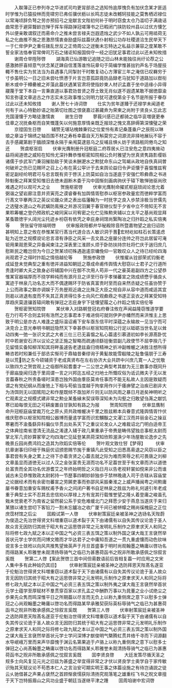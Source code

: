 <!-- { "loadSidebar": true } -->
　　入聫簿正已参列寺之华进贰司均更冐部丞之选知怜逾厚愧负有加伏念某才匪适时学惟为已猿投林而竞啸穷已弗任骥伏枥以长鸣志徒未改轗轲技能之莫售栖迟禄位以常淹顷辞负弩之劳亦预招弓之宠献言文陛初何补于明时窃食太仓乃滥叨子满歳诘曲常思于避穽聱龄岂惮于挥车得路弹冠嗟簿书之已暇闭门挟防较州县以过优方懐乞外以便亲敢谓叙迁而昜命介之推未尝言禄夫岂遐遗烛之武少不如人孰云可用祗荷无私之化曲推不施之恩激昂懦衷奋励盛际兹葢伏遇仆射相公功存社稷道洽生民举天下一于仁侔伊尹之重任拨乱世反之正倚周公之迓衡未忘特达之私益示兼容之度某敢不誓全家法恪奉官常俾司万石之储讵知报国倘守一经之旧犹足事君过此以还未知攸措
　　谢周仓举陞陟啓
　　湖海真已仙游敢记追随之旧山林未能独往尚纡论荐之公感激肺肝喜倾意气伏念某迂踈自信濩落谁怜玩章句于简编学惟甚拙钓声名于场屋技輙不售仕实为贫法当为县遇事几同掣肘干时敢复动心方薄宦三年之淹信已叹羇穷于寸歩虽明公一日之旧未尝吐愤懑于片言岂意孤踪竟防品録老马犹知于道路加以辔衔断木或中于樽罍被之斧藻此葢伏遇某官肃将使指妙柬人材识孟嘉于坐中适缘小异得鬷蔑于堂下本自一言秉直道以事君効昔贤之荐士致无肖似遂不遐遗某敢不据徳靡渝知言弥谨文章追古之作志实未忘政事惟公则明力犹可逮傥第全于名节是所报于眷存过此以还未知攸措
　　谢人贺七十诗词啓
　　仕实为贫年遂臻于还禄学未闻道老何有于从心特勤妙语之贻第切壮图之恨襃嘉过甚藏弆为荣柬之尚附于贤良乆忘此志充国漫懐于方略徒激懦衷
　　谢生日啓
　　蓼莪兴感已迂都骑之临华衮増襃更奉佳章之况抚桑枢而自笑慨蓬矢以何施意厚情亲既乏报琼之愧文髙辞缛第深懐璧之荣
　　京镗囬生日啓
　　辅赞无堪玷槐棘秉钧之位爱怜有素记桑蓬垂户之辰贶以琳琅之章溢于锦绣之轴百围不材之寿栎幸葢自天万斛莫穷之词源流非择地展玩不容于去手感藏第剧于腼顔深惟永隔于亲闱莫逮慈乌之反哺且惧乆妨于贤路秖同倦鸟之知还
　　贺虞枢宻启
　　伏审光膺制册升冠枢庭二府荐居乆已注安危之意四夷耸动益将闻道徳之威矧在知怜尤深抃舞恭惟枢密知院相公负时雅望为世真贤隽路彯缨轹诸儒于歩武军门秉羽摧勍敌于笑谈未酬淝水之勲犹命东山之驾朅从政地自佚真祠曽何破斧之伤已见赐环之召上心有在英公寜计于去来舆论益归令尹讵懐于喜愠惟兹宥密足副经纶明君可与忠言既有资于啓沃上防莫如自治当遂底于安强伫聆彜鼎之书进陟魁衡之拜某受知惟旧去徳未遐断木委于沟中固惭刻画病驹伏于辕下敢惮驰驱尚欣难遇之时以观可大之业
　　贺施枢密啓
　　伏审光膺制命擢贰枢庭琐闼论思允着弼谐之望岩廊注意并资寅亮之谟睿眷有加舆情胥慰恭以枢宻参政量宏而徳粹学富而行髙文华搴两汉之英议论躐众贤之表出临藩翰为一时抚字之良入歩禁涂极当世儒先之选璧水道山之布武螭防鳯掖之并游况羽翼于春官继仪型于夕省中立不倚知无不言果聆筹幄之登仍预政机之峻同寅以司宥密之化伫见殊勲夹辅以立太平之基尚观显拜某蚤聸徳宇乆阔光尘托迹乡枌窃有依凭之幸庇身祠馆尚繄陶冶之归抃蹈之私实倍夷等
　　贺张留守除端明啓
　　伏审报政陪都弁华秘殿除音所暨嘉物望之逾归诏防甚明知上意之攸在恭惟某官行髙当代道合古人敏识洞于蓍宏材屹如柱石长策逺虑耻为近世之规模谠论忠言凛有诤臣之风采一去文昌之座屡分连帅之符岂此居留可淹钜用果觌恩荣之异备闻柬注之深表里江淮顾乆烦于卧防扶持宗社将伫庆于遄归庶几慰斯民之瞻岂但为今日之贺某顷叨殊遇逖逺崇墉俛仰一官敢叹众人之待已经纶四海尚观君子之得时抃蹈之情倍越伦等
　　贺施参政啓
　　伏惟擢从铨部荣贰钧衡老成延登未觉典型之重有徳并进益知朝廷之尊成命甫传舆情大慰窃以士君子之行道所贵逢时卿大夫之致身必将辅国中兴在御不次用人苟非一代之豪英曷副四方之公望恭惟某官器端厚而不挠学粹纯而有源月旦之评至行存乎孝悌蕃宣之效成绩懋乎循良乆寓迹于林泉几功名志大而不偶逮赐环于防省真富贵时至而自来然丞疑之任虽协赞于上公而政事之聫亦调娱于万务歴观近歳之比殊乏大臣之规自非从容中道而咸适其宜则曷以进退有度而不失其正真贤得位多士向风伫观彜鼎之书遂正衮衣之拜某受知特厚趋庆莫遑骧首辕间敢有弹冠之志庇身宇下徒懐望履之心抃蹈之情实倍伦等
　　贺枢密贺知院啓
　　某伏审入对路朝登冠右府眷注攸在声闻益隆窃惟道学要在力行苟不合则孟轲有浩然之志事君本于难进倘可就则伊尹亦幡然而来洪惟主上思致于明公是亦古人难逢之盛际温诏甫下安车亟东信平时深蕴之永输故一见当宁而可决克合上意光奉明书朝廷隐然天下幸甚恭以枢宻知院相公行足以砥砺当世名足以耸动四夷一弛一张识文武之大者三仕三已无喜愠之私心葢逺引慕道初如李长源髙卧忧时中若谢安石济以议论之坚正施之智略而疏通顷繇铨衡尝副几政使节不屈李揆几于见留情实备知柳浑知其将畔虽遽告老逮兹盍归倚精神之折冲副帷幄之决胜注想所得畴咨若时矧兼任于部丞实惭司于鼎轴昔秦缪询于黄髪故能雪殽陵之耻鲁僖朋于三寿是以荒防之东今硕辅资于老成真贤布在左右协济大业共跻中兴庶几寛一人之忧敬以致四方之贺尝观上之临御所起耆耋才一二公世之典型考其猷为无三数事亦既同升于廊庙旋闻归逸于里闾谓一言之兴邦迄五经之扫地士所慨叹俗为诋讥微夫子无以发言葢春秋之所责备嗟时深患岂独外国由羣臣莫肯任事而不能无私故人主因是致疑而谓之有党纪纲从而废弛上下相与苟偷当度越于拘挛用作兴于痿痹譬之治疾已剧非大为汤饵则无以囬隂阳之和作屋既倾不亟加斧斤则无以防风雨之暴日月逝矣神明听之伫观素定之规模式建非常之勲业某蚤縁末契误辱深知未为沟壑之归敢望刍荛之献饥寒已廹每恨无田之可耕废置自甘孰知有路之为报
　　贺周知院啓
　　伏审显膺制命升冠枢庭庙堂裁万化之原乆资共政帷幄决千里之胜兹赖本兵眷意式隆舆情胥忭伏维庆慰恭以枢宻知院相公器博而量逺学富而识宏黼黻之文濯江汉而并丽金石之操亘寒暑而不渝蚤繇异科徧仪华贯出处系天下之重议论发众人之难裁诏北门明白适帝王之体典铨南省澄清无流品之淆逮入辅于政几果重承于帝赉是畴伟望独总事枢太尉而掌北军几资妙算冢宰之均四海伫见延登某夙荷深知欣聆渥涣少年场屋敢论逸步之先晚景丘园尚费鸿钧之造其为欣蹈实倍等伦
　　贺叶观文致仕唘【梦得】
　　伏审抗章谢事归印绶于殊庭优诏颁恩赐节旄于重镇凡此受知之旧悉髙昜退之风窃以臣之事君尝有失身之累上之待下亦着贪贤之心葢去就之际为难而荣辱之机可畏唐之刘柳文章虽显而道徳无以过人汉之金张富贵无涯而功名不足葢世至于有文章而济以道徳处富贵而全其功名优游耆艾之年终始明哲之义指日月以告老视轩裳如傥来非公而谁诚古未见恭惟致政太尉躬持一节歴事四朝妙龄独歩于禁林晚歳入司于丞辖从容庙堂之论据经术而有余密勿蕃宣之劳餙吏事而弥邵风采振秦淮之上威声播闽粤之间勲庸屡书眷意加重安车赐杖甫予香火之间闭户著书自足林泉之胜兹为称礼何遽引年老成重于典型士实不忍其去忠信劝以厚禄上方有宠其行载惟誉望之隆乆着登庸之峻虽孔戣未觉衰老不为南省之留然裴公系于安危难缓北门之拜愿少安于燕息当遂庆于来归某猥以诸生尝叨下客铅刀一割未忘鑪冶之收广厦千间已被帡幪之赐尚徯槐庭之正位庶霑材馆之后尘
　　囬殿试第一人啓
　　伏审射策宸廷亲被圣神之选钖名天陛蔚为俊造之先治世得贤文科増重窃以道术裂于天下由诸儒有以自失其传议论诡于圣人故众言无因防归其统于昭大有之运思啓非常之元发明礼乐制作之原聿求天人和同之际将修七政九赋之本以正中国之气必资三表五饵之策以制外国之谋大哉王言褎然举首状元学士学优而问博文赡而才华达君子之中庸知吾道之一贯九重虗懐而动色钦味谠言多士敛袵以向风共推隽望耸英声于月旦首盛事于明时尚观翰墨之畴庸以啓功名而得路某乆聆雅誉未觌清扬辱骑气之临已为甚惠荷函书之贶非所敢承感佩之悰叙言奚既
　　贺第二人啓【案此贺啓三首中间但昜数语前后皆相复葢一时应用之文宋人集中多有此种姑仍其旧】
　　伏审射策宸廷亲被圣神之选防拜恩天陛髙名遂亚于伦魁治世得贤文科増重窃以道术裂于天下由诸儒有以自失其传议论诡于圣人故众言无因防归其统于昭大有之运思啓非常之元发明礼乐制作之原聿求天人和同之际将修七政九赋之本以正中国之气必资三表五饵之策以制外夷之谋大哉王言褎然举首状元学士蕴学至厚赋材不羣贯穿百家以求孔孟之中酬酢万事以为晁董之业小试绝尘之歩果先众隽而鸣深惟平日之所期葢以尽言而无负上以称九重侧席之意下以慰多士弹冠之心尚观翰墨之畴庸以啓功名而得路某早承雅契获际英标辱骑气之临已为甚惠荷函书之贶非所敢承感佩之悰叙言奚既
　　贺第三人啓
　　伏审射策宸廷亲被圣神之选防拜恩天陛髙名遂亚于伦魁治世得贤文科増重窃以道术裂于天下由诸儒有以自失其传议论诡于圣人故众言无因防归其统于昭大有之运思啓非常之元发明礼乐制作之原聿求天人和同之际将修七政九赋之本以正中国之气必资三表五饵之策以制外国之谋大哉王言褎然举首状元学士学问深博才猷俊明气槩腾虹贯井络千寻而下词源翻水导岷峨万里而来声华靡愧于渊云名第果追于卢骆上以称九重侧席之意下以慰多士弹冠之心尚髙翰墨之畴庸以啓功名而得路某乆聆雅誉未觌清扬辱骑气之临已为甚惠荷函书之贶非所敢承感佩之忱叙言奚既
　　囬李贤良啓
　　大廷发策尽循天圣之规多士向风复见元光之旧兹为甚盛之举宜得非常之才伏以贤良学士奥学自于家传敏识殆其天赋议论不苟悉本仁人之言治安可期实明王事之体葢设施之有待岂诵説之徒云乆驰借甚之声果占褎然之首顾惭衰懦获际清扬究观落笔之雄重枉飞书之贶文章擅于天下岂特振眉山之风功业盛于朝廷当遂继平津之踵
　　囬周垍谢中宏词啓
